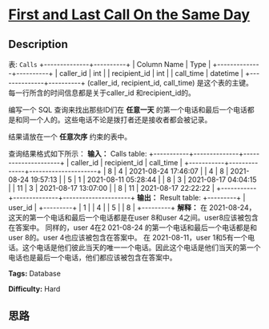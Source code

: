 # [First and Last Call On the Same Day][title]

## Description

表: `Calls`
            +--------------+----------+    | Column Name  | Type     |    +--------------+----------+    | caller_id    | int      |    | recipient_id | int      |    | call_time    | datetime |    +--------------+----------+    (caller_id, recipient_id, call_time) 是这个表的主键。    每一行所含的时间信息都是关于caller_id 和recipient_id的。    

编写一个 SQL 查询来找出那些ID们在 **任意一天** 的第一个电话和最后一个电话都是和同一个人的。这些电话不论是拨打者还是接收者都会被记录。

结果请放在一个 **任意次序** 约束的表中。

查询结果格式如下所示：
            **输入：**    Calls table:    +-----------+--------------+---------------------+    | caller_id | recipient_id | call_time           |    +-----------+--------------+---------------------+    | 8         | 4            | 2021-08-24 17:46:07 |    | 4         | 8            | 2021-08-24 19:57:13 |    | 5         | 1            | 2021-08-11 05:28:44 |    | 8         | 3            | 2021-08-17 04:04:15 |    | 11        | 3            | 2021-08-17 13:07:00 |    | 8         | 11           | 2021-08-17 22:22:22 |    +-----------+--------------+---------------------+    **输出：**    Result table:    +---------+    | user_id |    +---------+    | 1       |    | 4       |    | 5       |    | 8       |    +---------+    **解释：**    在 2021-08-24，这天的第一个电话和最后一个电话都是在user 8和user 4之间。user8应该被包含在答案中。    同样的，user 4在2 021-08-24 的第一个电话和最后一个电话都是和user 8的。user 4也应该被包含在答案中。    在 2021-08-11，user 1和5有一个电话。这个电话是他们彼此当天的唯一一个电话。因此这个电话是他们当天的第一个电话也是最后一个电话，他们都应该被包含在答案中。    


**Tags:** Database

**Difficulty:** Hard

## 思路

[title]: https://leetcode-cn.com/problems/first-and-last-call-on-the-same-day
